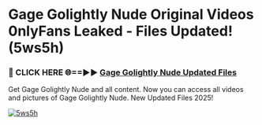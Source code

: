 # Gage Golightly Nude Original Videos 0nlyFans Leaked - Files Updated! (5ws5h)

<h3>🔴 CLICK HERE 🌐==►► <a href="https://tinyurl.com/52m3yx9h" rel="nofollow">Gage Golightly Nude Updated Files</a></h3>

Get Gage Golightly Nude and all content. Now you can access all videos and pictures of Gage Golightly Nude. New Updated Files 2025!

[![5ws5h](https://i.imgur.com/TnHtlc8.gif)](https://tinyurl.com/52m3yx9h)
